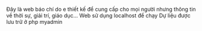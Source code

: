 Đây là web báo chí do e thiết kế để cung cấp cho mọi người nhưng thông tin về thời sự, giải trí, giáo dục...
Web sử dụng localhost để chạy 
Dự liệu được lưu trữ ở php myadmin 
